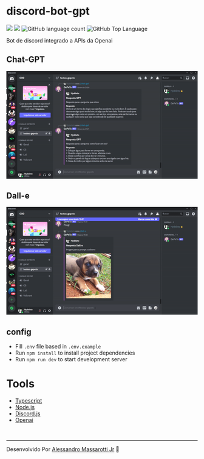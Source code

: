 # discord-bot-gpt


<p>
  <img src="https://img.shields.io/badge/made%20by-Alessandro%20Massarotti%20Jr-6d429b?style=flat-square">
  <img src="https://img.shields.io/badge/Node.js-16.17.0-6d429b?style=flat-square">
  <img alt="GitHub language count" src="https://img.shields.io/github/languages/count/alessandro-massarotti-Jr/discord-bot-gpt?color=6d429b&style=flat-square">
  <img alt="GitHub Top Language" src="https://img.shields.io/github/languages/top/alessandro-massarotti-Jr/discord-bot-gpt?color=6d429b&style=flat-square">
</p>

Bot de discord integrado a APIs da Openai


## Chat-GPT

<img src="./gpt.gif" alt="gpt">

## Dall-e

<img src="./dall-e.gif" alt="dall-e">


## config

 - Fill `.env` file based in `.env.example`
 - Run `npm install` to install project dependencies
 - Run `npm run dev` to start development server

# Tools

 - [Typescript](https://www.typescriptlang.org/)
 - [Node.js](https://nodejs.org/en/docs/)
 - [Discord.js](https://discord.js.org/)
 - [Openai](https://openai.com/)


<br>

---

Desenvolvido Por [Alessandro Massarotti Jr](https://github.com/alessandro-massarotti-jr) 🤖